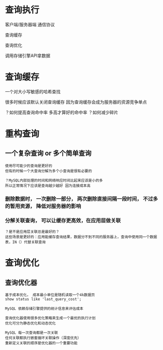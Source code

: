 # 查询执行
   客户端/服务器端 通信协议
   
   查询缓存
   
   查询优化 
   
   调用存储引擎API拿数据

# 查询缓存
  一个对大小写敏感的哈希查找
  
  很多时候应该默认关闭查询缓存
  因为查询缓存会成为服务器的资源竞争单点
  
  ？如何提高查询命中率 多高才算好的命中率
  ？如何减少碎片
  
  

# 重构查询
## 一个复杂查询 or 多个简单查询
    使用尽可能少的查询是更好的
    但有的时候一个大查询分解为多个小查询是很有必要的
    
    ？MySQL内部处理的时间和网络响应时间比起来应该是小的多
    所以正常情况下应该是查询越少越好 因为连接成本高
    
### 删除数据时， 一次删除一部分， 两次删除直接间隔一段时间， 不过多的暂用资源， 降低对服务器的影响

### 分解关联查询， 可以让缓存更高效，在应用层做关联
    ？是不是应用层关联总是最好的？
    这些场景是更好的：应用能缓存查询结果，数据分不到不同的服务器上，查询中使用同一个数据表，IN（）代替关联查询


# 查询优化
## 查询优化器
    基于成本优化， 成本最小单位是随机读取一个4k数据页
    show status like 'last_query_cost';
    
    MySQL 依赖存储引擎提供的统计信息来评估成本
    
    查询优化器使用很多优化策略来生成一个最优的执行计划
    优化可分为静态优化和动态优化
    
    MySQL 每一次查询都是一次关联
    任何关联都执行嵌套循环关联操作（深度优先）
    重新定义关联的顺序是优化器的一个重要功能
